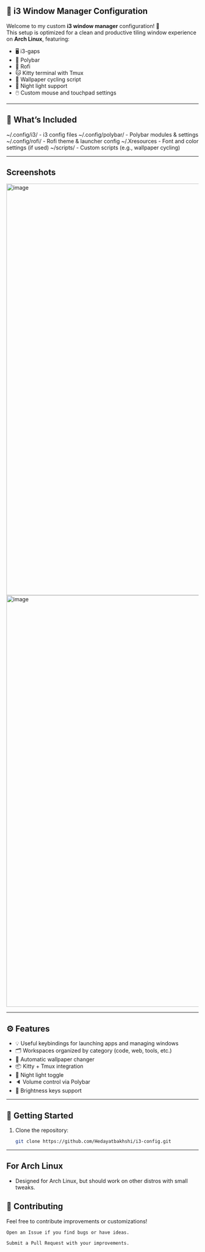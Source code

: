 ## 🧩 i3 Window Manager Configuration

Welcome to my custom **i3 window manager** configuration! 🎯  
This setup is optimized for a clean and productive tiling window experience on **Arch Linux**, featuring:

- 🖥️ i3-gaps
- 🎨 Polybar
- 🚀 Rofi
- 🐱 Kitty terminal with Tmux
- 🌃 Wallpaper cycling script
- 🌙 Night light support
- 🖱️ Custom mouse and touchpad settings

---

## 📁 What’s Included
~/.config/i3/ - i3 config files
~/.config/polybar/ - Polybar modules & settings
~/.config/rofi/ - Rofi theme & launcher config
~/.Xresources - Font and color settings (if used)
~/scripts/ - Custom scripts (e.g., wallpaper cycling)

---
## Screenshots
<img width="1916" height="1080" alt="image" src="https://github.com/user-attachments/assets/63054bcb-586f-45ec-8749-ca10477bd092" />
<img width="1919" height="1080" alt="image" src="https://github.com/user-attachments/assets/f835f53c-4ade-4d15-b6a5-e7db8130095e" />

---

## ⚙️ Features

- 💡 Useful keybindings for launching apps and managing windows  
- 🗂️ Workspaces organized by category (code, web, tools, etc.)  
- 🌆 Automatic wallpaper changer  
- 📦 Kitty + Tmux integration  
- 🌛 Night light toggle  
- 🔈 Volume control via Polybar  
- 🔆 Brightness keys support  

---

## 🚀 Getting Started

1. Clone the repository:
   ```bash
   git clone https://github.com/Hedayatbakhshi/i3-config.git

---
## For Arch Linux

  - Designed for Arch Linux, but should work on other distros with small tweaks.

## 🤝 Contributing

Feel free to contribute improvements or customizations!

    Open an Issue if you find bugs or have ideas.

    Submit a Pull Request with your improvements.



